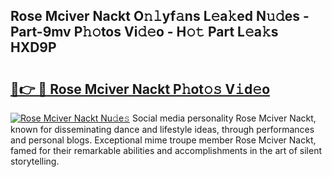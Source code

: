 ## Rose Mciver Nackt O𝚗𝚕yf𝚊ns L𝚎a𝚔ed N𝚞𝚍es - Part-9mv P𝚑𝚘tos Vi𝚍𝚎o - H𝚘𝚝 Part L𝚎a𝚔s HXD9P

# <h2><a href="http://kfc4ig5.oniu.top/?m=Rose+Mciver+Nackt">🔗👉 🔴 Rose Mciver Nackt P𝚑ot𝚘𝚜 V𝚒d𝚎o</a></h2>

[![Rose Mciver Nackt Nu𝚍e𝚜](https://i.imgur.com/0qMVB7G.gif)](http://kfc4ig5.oniu.top/?m=Rose+Mciver+Nackt)
Social media personality Rose Mciver Nackt, known for disseminating dance and lifestyle ideas, through performances and personal blogs. Exceptional mime troupe member Rose Mciver Nackt, famed for their remarkable abilities and accomplishments in the art of silent storytelling.  
